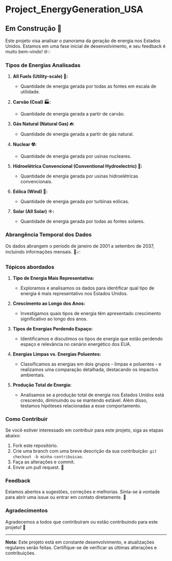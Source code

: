 # Project_EnergyGeneration_USA

## Em Construção 🚧

Este projeto visa analisar o panorama da geração de energia nos Estados Unidos. Estamos em uma fase inicial de desenvolvimento, e seu feedback é muito bem-vindo! 🌐💡

### Tipos de Energias Analisadas

1. **All Fuels (Utility-scale) 💼:**
   - Quantidade de energia gerada por todas as fontes em escala de utilidade.

2. **Carvão (Coal) 🏭:**
   - Quantidade de energia gerada a partir de carvão.

3. **Gás Natural (Natural Gas) 🔥:**
   - Quantidade de energia gerada a partir de gás natural.

4. **Nuclear ☢️:**
   - Quantidade de energia gerada por usinas nucleares.

5. **Hidroelétrica Convencional (Conventional Hydroelectric) 🌊:**
   - Quantidade de energia gerada por usinas hidroelétricas convencionais.

6. **Eólica (Wind) 🍃:**
   - Quantidade de energia gerada por turbinas eólicas.

7. **Solar (All Solar) ☀️:**
   - Quantidade de energia gerada por todas as fontes solares.

### Abrangência Temporal dos Dados

Os dados abrangem o período de janeiro de 2001 a setembro de 2037, incluindo informações mensais. 📅📈

### Tópicos abordados

1. **Tipo de Energia Mais Representativa:**
   - Exploramos e analisamos os dados para identificar qual tipo de energia é mais representativo nos Estados Unidos.

2. **Crescimento ao Longo dos Anos:**
   - Investigamos quais tipos de energia têm apresentado crescimento significativo ao longo dos anos.

3. **Tipos de Energias Perdendo Espaço:**
   - Identificamos e discutimos os tipos de energia que estão perdendo espaço e relevância no cenário energético dos EUA.

4. **Energias Limpas vs. Energias Poluentes:**
   - Classificamos as energias em dois grupos - limpas e poluentes - e realizamos uma comparação detalhada, destacando os impactos ambientais.

5. **Produção Total de Energia:**
   - Analisamos se a produção total de energia nos Estados Unidos está crescendo, diminuindo ou se mantendo estável. Além disso, testamos hipóteses relacionadas a esse comportamento.

### Como Contribuir

Se você estiver interessado em contribuir para este projeto, siga as etapas abaixo:

1. Fork este repositório.
2. Crie uma branch com uma breve descrição da sua contribuição: `git checkout -b minha-contribuicao`.
3. Faça as alterações e commit.
4. Envie um pull request. 🚀

### Feedback

Estamos abertos a sugestões, correções e melhorias. Sinta-se à vontade para abrir uma issue ou entrar em contato diretamente. 🤝

### Agradecimentos

Agradecemos a todos que contribuíram ou estão contribuindo para este projeto! 👏

---

**Nota:** Este projeto está em constante desenvolvimento, e atualizações regulares serão feitas. Certifique-se de verificar as últimas alterações e contribuições.

